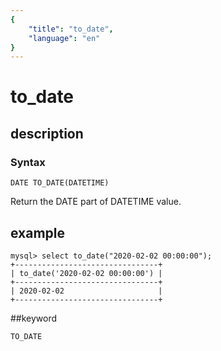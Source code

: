 ```yaml
---
{
    "title": "to_date",
    "language": "en"
}
---
```


<!-- 
Licensed to the Apache Software Foundation (ASF) under one
or more contributor license agreements.  See the NOTICE file
distributed with this work for additional information
regarding copyright ownership.  The ASF licenses this file
to you under the Apache License, Version 2.0 (the
"License"); you may not use this file except in compliance
with the License.  You may obtain a copy of the License at

  http://www.apache.org/licenses/LICENSE-2.0

Unless required by applicable law or agreed to in writing,
software distributed under the License is distributed on an
"AS IS" BASIS, WITHOUT WARRANTIES OR CONDITIONS OF ANY
KIND, either express or implied.  See the License for the
specific language governing permissions and limitations
under the License.
-->

# to_date
## description
### Syntax

`DATE TO_DATE(DATETIME)`

Return the DATE part of DATETIME value.

## example

```
mysql> select to_date("2020-02-02 00:00:00");
+--------------------------------+
| to_date('2020-02-02 00:00:00') |
+--------------------------------+
| 2020-02-02                     |
+--------------------------------+
```

##keyword

    TO_DATE
